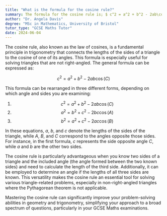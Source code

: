 ```yaml
---
title: "What is the formula for the cosine rule?"
summary: The formula for the cosine rule is; $ c^2 = a^2 + b^2 - 2ab\cos(C) $.
author: "Dr. Angela Davis"
degree: "MSc in Mathematics, University of Bristol"
tutor_type: "GCSE Maths Tutor"
date: 2024-06-04
---
```


The cosine rule, also known as the law of cosines, is a fundamental principle in trigonometry that connects the lengths of the sides of a triangle to the cosine of one of its angles. This formula is especially useful for solving triangles that are not right-angled. The general formula can be expressed as:

$$
c^2 = a^2 + b^2 - 2ab\cos(C)
$$

This formula can be rearranged in three different forms, depending on which angle and sides you are examining:

1. $$ c^2 = a^2 + b^2 - 2ab\cos(C) $$
2. $$ a^2 = b^2 + c^2 - 2bc\cos(A) $$
3. $$ b^2 = a^2 + c^2 - 2ac\cos(B) $$

In these equations, $a$, $b$, and $c$ denote the lengths of the sides of the triangle, while $A$, $B$, and $C$ correspond to the angles opposite those sides. For instance, in the first formula, $c$ represents the side opposite angle $C$, while $a$ and $b$ are the other two sides.

The cosine rule is particularly advantageous when you know two sides of a triangle and the included angle (the angle formed between the two known sides) and need to calculate the length of the third side. Additionally, it can be employed to determine an angle if the lengths of all three sides are known. This versatility makes the cosine rule an essential tool for solving various triangle-related problems, especially in non-right-angled triangles where the Pythagorean theorem is not applicable.

Mastering the cosine rule can significantly improve your problem-solving abilities in geometry and trigonometry, simplifying your approach to a broad spectrum of questions, particularly in your GCSE Maths examinations.
    